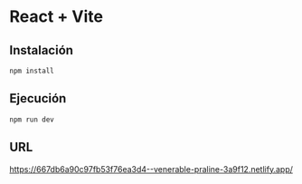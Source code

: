 # React + Vite

## Instalación

```
npm install
```

## Ejecución

```
npm run dev
```

## URL

https://667db6a90c97fb53f76ea3d4--venerable-praline-3a9f12.netlify.app/
